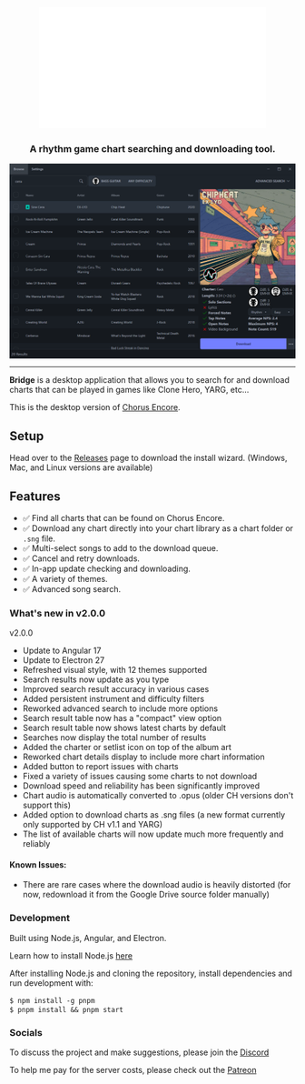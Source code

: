 <p align="center">
  <img src="./src-angular/assets/images/bridge-animation.gif"/>
</p>
<h3 align="center">A rhythm game chart searching and downloading tool.</h3>
<img align="center" src="./src-angular/assets/images/example.png"/>
<hr>

**Bridge** is a desktop application that allows you to search for and download charts that can be played in  games like Clone Hero, YARG, etc...

This is the desktop version of [Chorus Encore](https://www.enchor.us/).

## Setup

Head over to the [Releases](https://github.com/Geomitron/Bridge/releases) page to download the install wizard. (Windows, Mac, and Linux versions are available)

## Features

- ✅ Find all charts that can be found on Chorus Encore.
- ✅ Download any chart directly into your chart library as a chart folder or `.sng` file.
- ✅ Multi-select songs to add to the download queue.
- ✅ Cancel and retry downloads.
- ✅ In-app update checking and downloading.
- ✅ A variety of themes.
- ✅ Advanced song search.

### What's new in v2.0.0

v2.0.0

- Update to Angular 17
- Update to Electron 27
- Refreshed visual style, with 12 themes supported
- Search results now update as you type
- Improved search result accuracy in various cases
- Added persistent instrument and difficulty filters
- Reworked advanced search to include more options
- Search result table now has a "compact" view option
- Search result table now shows latest charts by default
- Searches now display the total number of results
- Added the charter or setlist icon on top of the album art
- Reworked chart details display to include more chart information
- Added button to report issues with charts
- Fixed a variety of issues causing some charts to not download
- Download speed and reliability has been significantly improved
- Chart audio is automatically converted to .opus (older CH versions don't support this)
- Added option to download charts as .sng files (a new format currently only supported by CH v1.1 and YARG)
- The list of available charts will now update much more frequently and reliably

#### Known Issues:
- There are rare cases where the download audio is heavily distorted (for now, redownload it from the Google Drive source folder manually)


### Development

Built using Node.js, Angular, and Electron.

Learn how to install Node.js [here](https://nodejs.dev/en/download/)

After installing Node.js and cloning the repository, install dependencies and run development with:

```
$ npm install -g pnpm
$ pnpm install && pnpm start
```

### Socials

To discuss the project and make suggestions, please join the [Discord](https://discord.gg/cqaUXGm)

To help me pay for the server costs, please check out the [Patreon](https://www.patreon.com/ChorusEncore701)
